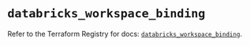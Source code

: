 # `databricks_workspace_binding`

Refer to the Terraform Registry for docs: [`databricks_workspace_binding`](https://registry.terraform.io/providers/databricks/databricks/1.80.0/docs/resources/workspace_binding).
